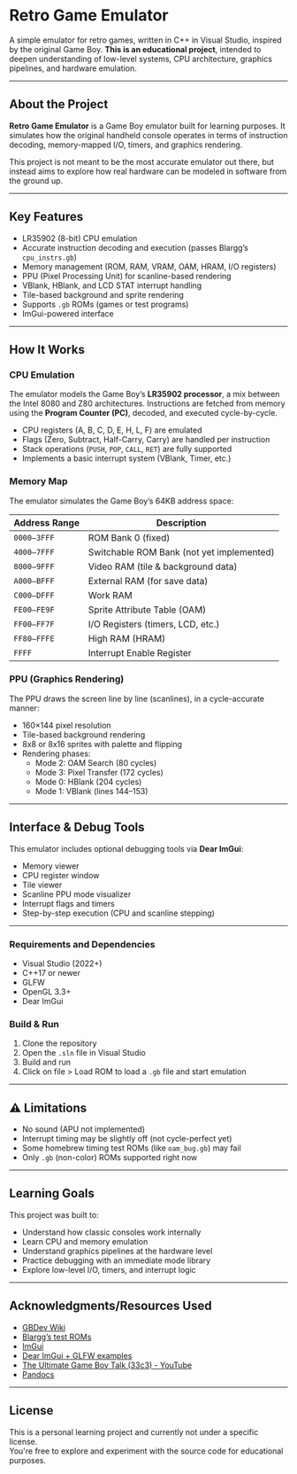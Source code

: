 # Retro Game Emulator

A simple emulator for retro games, written in C++ in Visual Studio, inspired by the original Game Boy.
**This is an educational project**, intended to deepen understanding of low-level systems, CPU architecture, graphics pipelines, and hardware emulation.

---

## About the Project

**Retro Game Emulator** is a Game Boy emulator built for learning purposes. It simulates how the original handheld console operates in terms of instruction decoding, memory-mapped I/O, timers, and graphics rendering.

This project is not meant to be the most accurate emulator out there, but instead aims to explore how real hardware can be modeled in software from the ground up.

---

## Key Features

- LR35902 (8-bit) CPU emulation
- Accurate instruction decoding and execution (passes Blargg’s `cpu_instrs.gb`)
- Memory management (ROM, RAM, VRAM, OAM, HRAM, I/O registers)
- PPU (Pixel Processing Unit) for scanline-based rendering
- VBlank, HBlank, and LCD STAT interrupt handling
- Tile-based background and sprite rendering
- Supports `.gb` ROMs (games or test programs)
- ImGui-powered interface

---

## How It Works

### CPU Emulation

The emulator models the Game Boy’s **LR35902 processor**, a mix between the Intel 8080 and Z80 architectures. Instructions are fetched from memory using the **Program Counter (PC)**, decoded, and executed cycle-by-cycle.

- CPU registers (A, B, C, D, E, H, L, F) are emulated
- Flags (Zero, Subtract, Half-Carry, Carry) are handled per instruction
- Stack operations (`PUSH`, `POP`, `CALL`, `RET`) are fully supported
- Implements a basic interrupt system (VBlank, Timer, etc.)

### Memory Map

The emulator simulates the Game Boy’s 64KB address space:

| Address Range | Description                      |
|---------------|----------------------------------|
| `0000–3FFF`   | ROM Bank 0 (fixed)               |
| `4000–7FFF`   | Switchable ROM Bank (not yet implemented) |
| `8000–9FFF`   | Video RAM (tile & background data) |
| `A000–BFFF`   | External RAM (for save data)     |
| `C000–DFFF`   | Work RAM                         |
| `FE00–FE9F`   | Sprite Attribute Table (OAM)     |
| `FF00–FF7F`   | I/O Registers (timers, LCD, etc.)|
| `FF80–FFFE`   | High RAM (HRAM)                  |
| `FFFF`        | Interrupt Enable Register        |

### PPU (Graphics Rendering)

The PPU draws the screen line by line (scanlines), in a cycle-accurate manner:

- 160×144 pixel resolution
- Tile-based background rendering
- 8x8 or 8x16 sprites with palette and flipping
- Rendering phases:
  - Mode 2: OAM Search (80 cycles)
  - Mode 3: Pixel Transfer (172 cycles)
  - Mode 0: HBlank (204 cycles)
  - Mode 1: VBlank (lines 144–153)

---

## Interface & Debug Tools

This emulator includes optional debugging tools via **Dear ImGui**:

- Memory viewer
- CPU register window
- Tile viewer
- Scanline PPU mode visualizer
- Interrupt flags and timers
- Step-by-step execution (CPU and scanline stepping)

---

### Requirements and Dependencies

- Visual Studio (2022+)
- C++17 or newer
- GLFW
- OpenGL 3.3+
- Dear ImGui

### Build & Run

1. Clone the repository
2. Open the `.sln` file in Visual Studio
3. Build and run
4. Click on file > Load ROM to load a `.gb` file and start emulation

---

## ⚠️ Limitations

- No sound (APU not implemented)
- Interrupt timing may be slightly off (not cycle-perfect yet)
- Some homebrew timing test ROMs (like `oam_bug.gb`) may fail
- Only `.gb` (non-color) ROMs supported right now

---

## Learning Goals

This project was built to:

- Understand how classic consoles work internally
- Learn CPU and memory emulation
- Understand graphics pipelines at the hardware level
- Practice debugging with an immediate mode library
- Explore low-level I/O, timers, and interrupt logic

---

## Acknowledgments/Resources Used

- [GBDev Wiki](https://gbdev.io/)
- [Blargg’s test ROMs](https://github.com/retrio/gb-tests)
- [ImGui](https://github.com/ocornut/imgui)
- [Dear ImGui + GLFW examples](https://github.com/ocornut/imgui/wiki)
- [The Ultimate Game Boy Talk (33c3) - YouTube](https://youtu.be/HyzD8pNlpwI)
- [Pandocs](https://gbdev.io/pandocs)
---

## License

This is a personal learning project and currently not under a specific license.  
You're free to explore and experiment with the source code for educational purposes.
